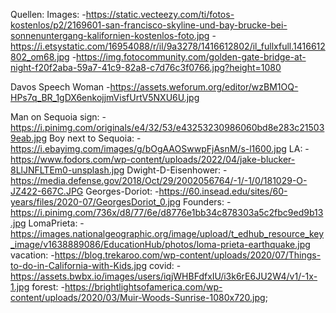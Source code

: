 Quellen:
Images: -https://static.vecteezy.com/ti/fotos-kostenlos/p2/2169601-san-francisco-skyline-und-bay-brucke-bei-sonnenuntergang-kalifornien-kostenlos-foto.jpg -https://i.etsystatic.com/16954088/r/il/9a3278/1416612802/il_fullxfull.1416612802_om68.jpg -https://img.fotocommunity.com/golden-gate-bridge-at-night-f20f2aba-59a7-41c9-82a8-c7d76c3f0766.jpg?height=1080

Davos Speech Woman -https://assets.weforum.org/editor/wzBM1OQ-HPs7q_BR_1gDX6enkojjmVisfUrtV5NXU6U.jpg

Man on Sequoia sign: -https://i.pinimg.com/originals/e4/32/53/e43253230986060bd8e283c215039eab.jpg
Boy next to Sequoia: -https://i.ebayimg.com/images/g/bOgAAOSwwpFjAsnM/s-l1600.jpg
LA: -https://www.fodors.com/wp-content/uploads/2022/04/jake-blucker-8LlJNFLTEm0-unsplash.jpg
Dwight-D-Eisenhower: -https://media.defense.gov/2018/Oct/29/2002056764/-1/-1/0/181029-O-JZ422-667C.JPG
Georges-Doriot: -https://60.insead.edu/sites/60-years/files/2020-07/GeorgesDoriot_0.jpg
Founders: -https://i.pinimg.com/736x/d8/77/6e/d8776e1bb34c878303a5c2fbc9ed9b13.jpg
LomaPrieta: -https://images.nationalgeographic.org/image/upload/t_edhub_resource_key_image/v1638889086/EducationHub/photos/loma-prieta-earthquake.jpg
vacation: -https://blog.trekaroo.com/wp-content/uploads/2020/07/Things-to-do-in-California-with-Kids.jpg
covid: -https://assets.bwbx.io/images/users/iqjWHBFdfxIU/i3k6rE6JU2W4/v1/-1x-1.jpg
forest: -https://brightlightsofamerica.com/wp-content/uploads/2020/03/Muir-Woods-Sunrise-1080x720.jpg;
